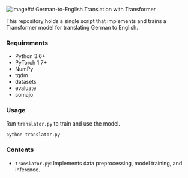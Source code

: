 ![image](https://github.com/Slavikss/DE_EN_translator/assets/62743692/ea60ad7f-be7d-4aa9-9bad-df475a4046fc)## German-to-English Translation with Transformer

This repository holds a single script that implements and trains a Transformer model for translating German to English.

### Requirements

- Python 3.6+
- PyTorch 1.7+
- NumPy
- tqdm
- datasets
- evaluate
- somajo

### Usage

Run `translator.py` to train and use the model.

```bash
python translator.py
```

### Contents

- `translator.py`: Implements data preprocessing, model training, and inference.
